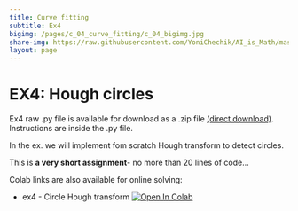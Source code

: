 ```yaml
---
title: Curve fitting
subtitle: Ex4
bigimg: /pages/c_04_curve_fitting/c_04_bigimg.jpg
share-img: https://raw.githubusercontent.com/YoniChechik/AI_is_Math/master/docs/pages/c_04_curve_fitting/c_04_bigimg.jpg
layout: page
---
```


# EX4: Hough circles
Ex4 raw .py file is available for download as a .zip file [(direct download)](https://github.com/YoniChechik/AI_is_Math/raw/master/c_04_curve_fitting/site_docs/ex4/ex4.zip). Instructions are inside the .py file.

In the ex. we will implement fom scratch Hough transform to detect circles.

This is **a very short assignment**- no more than 20 lines of code...

Colab links are also available for online solving:
- ex4 - Circle Hough transform [![Open In Colab](https://colab.research.google.com/assets/colab-badge.svg)](https://colab.research.google.com/github/YoniChechik/AI_is_Math/blob/master/c_04_curve_fitting/site_docs/ex4/ex4.ipynb)

